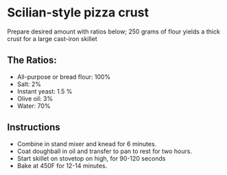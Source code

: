 # Scilian-style pizza crust

Prepare desired amount with ratios below; 250 grams of flour yields a thick crust for a large cast-iron skillet

## The Ratios:

  * All-purpose or bread flour: 100%
  * Salt: 2%
  * Instant yeast: 1.5 %
  * Olive oil: 3%
  * Water: 70%

## Instructions
  * Combine in stand mixer and knead for 6 minutes.
  * Coat doughball in oil and transfer to pan to rest for two hours.
  * Start skillet on stovetop on high, for 90-120 seconds
  * Bake at 450F for 12-14 minutes.

